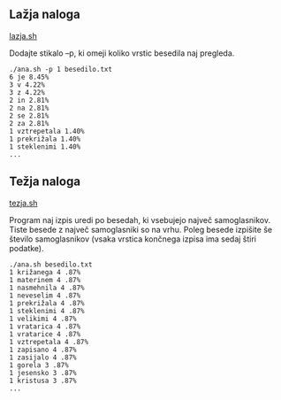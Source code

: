 ## Lažja naloga

[lazja.sh](https://github.com/medja/os-gradivo/commit/38458f685a8eac21c395d342472acd029320f3f8)

Dodajte stikalo –p, ki omeji koliko vrstic besedila naj pregleda.

```
./ana.sh -p 1 besedilo.txt
6 je 8.45%
3 v 4.22%
3 z 4.22%
2 in 2.81%
2 na 2.81%
2 se 2.81%
2 za 2.81%
1 vztrepetala 1.40%
1 prekrižala 1.40%
1 steklenimi 1.40%
...
```

## Težja naloga

[tezja.sh](https://github.com/medja/os-gradivo/commit/9a8dd67db1194417d47b800112afc35328d42b3d)

Program naj izpis uredi po besedah, ki vsebujejo največ samoglasnikov. Tiste
besede z največ samoglasniki so na vrhu. Poleg besede izpišite še število
samoglasnikov (vsaka vrstica končnega izpisa ima sedaj štiri podatke).

```
./ana.sh besedilo.txt
1 križanega 4 .87%
1 materinem 4 .87%
1 nasmehnila 4 .87%
1 neveselim 4 .87%
1 prekrižala 4 .87%
1 steklenimi 4 .87%
1 velikimi 4 .87%
1 vratarica 4 .87%
1 vratarice 4 .87%
1 vztrepetala 4 .87%
1 zapisano 4 .87%
1 zasijalo 4 .87%
1 gorela 3 .87%
1 jesensko 3 .87%
1 kristusa 3 .87%
...
```